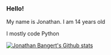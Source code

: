 ### Hello!
My name is Jonathan. I am 14 years old

I mostly code Python

[![Jonathan Bangert's Github stats](https://github-readme-stats.vercel.app/api?username=Un1X-UNDERSCORE)](https://github.com/Jonathan-hb)

